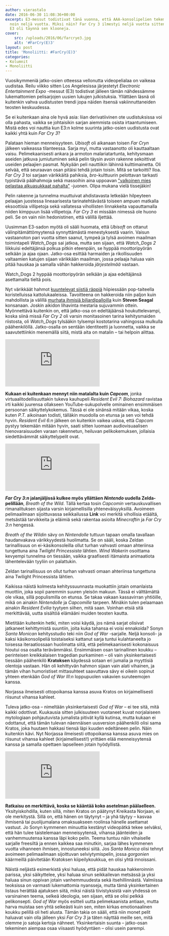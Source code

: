 ```yaml
---
author: vierastalo
date: 2016-06-30 11:08:36+00:00
excerpt: E3-messut todistivat tänä vuonna, että AAA-konsolipelien tekeminen kestää
  noin neljä vuotta. Miksi näin? Far Cry 3 ilmestyi neljä vuotta sitten ja vasta nyt
  E3 oli täynnä sen klooneja.
cover:
    src: /uploads/2016/06/farcrye3.jpg
    alt: '#FarCry(E)3'
layout: post
title: 'Monoliitti: #FarCry(E)3'
categories:
- Kolumnit
- Monoliitti
---
```


Vuosikymmeniä jatko-osien otteessa vellonutta videopelialaa on vaikeaa uudistaa. Reilu viikko sitten Los Angelesissa järjestetyt _Electronic Entertainment Expo_ -messut (E3) todistivat jälleen tämän nähdessämme lukemattomien pelisarjojen uusien lukujen julkistuksia. Yllättäen läsnä oli kuitenkin vahva uudistusten trendi jopa näiden itsensä vakiinnuttaneiden teosten keskuudessa.

Se ei kuitenkaan aina ole hyvä asia: liian derivatiivinen ote uudistuksissa voi olla pahasta, vaikka se johtaisikin sarjan aiemmista osista irtaantumiseen. Mistä edes voi nauttia kun E3:n kolme suurinta jatko-osien uudistusta ovat kaikki yhtä kuin _Far Cry 3_?

Palataan hieman menneisyyteen. _Ubisoft_ oli aikanaan toisen _Far Cryn_ jälkeen vaikeassa tilanteessa. Sarja myi, mutta vastaanotto oli kauttaaltaan vaisu. Pelimekaanisesti ankara ja armoton malariatartunta, kehitysmaan aseiden jatkuva jumiutuminen sekä pelin täysin avoin rakenne sekoittivat useiden pelaajien pasmat. Nykyään peli nauttiikin lähinnä kulttimainetta. Oli selvää, että seuraavan osan pitäisi tehdä jotain toisin. Mitä se tarkoitti? Iloa. _Far Cry 3_ toi sarjaan värikkäitä pahiksia, _bro_-kulttuurin pelottavan tarkasti typistäviä päähahmoja sekä massoihin aina uppoavan ["valkoinen mies pelastaa alkuasukkaat pahalta"](https://www.rockpapershotgun.com/2012/12/04/what-i-loathe-about-far-cry-3/) -juonen. Olipa mukana vielä tissejäkin!

Pelin rakenne ja tunnelma muuttuivat ahdistavasta letkeään hilpeyteen pelaajan juostessa lineaarisesta tarinatehtävästä toiseen ampuen matkalla eksoottisia villipetoja sekä vallatessa vihollisten linnakkeita vapauttamalla niiden kimppuun lisää villipetoja. _Far Cry 3_ ei missään nimessä ole huono peli. Se on vain niin hedonistinen, että välillä iljettää.

Uusimman E3-sadon myötä oli sääli huomata, että _Ubisoft_ on ottanut välinpitämättömyytensä synnyttämästä menestyksestä vaarin. Vaisun vastaanoton pari vuotta sitten saanut, tympeä ja tylsä avoimen maailman toimintapeli _Watch_Dogs_ sai jatkoa, mutta sen sijaan, että _Watch_Dogs 2_ liikkuisi edeltäjänsä polkua pitkin eteenpäin, se hyppää moottoripyörän selkään ja ajaa ojaan. Jatko-osa esittää harmaiden ja rikollisuuden valtaamien katujen sijaan värikkään maailman, jossa pelaaja haluaa vain pitää hauskaa ja samalla vähän hakkeroida _järjestelmää_ vastaan.

<div class="pullquote">Watch_Dogs 2 hyppää moottoripyörän selkään ja ajaa edeltäjänsä asettamalta tieltä pois.</div>

Nyt värikkäät hahmot [kuuntelevat siistiä räppiä](https://youtu.be/243NzPs0vG4?t=6m51s) hiipiessään pop-taiteella koristelluissa kattolukaaleissa. Tavoitteena on hakkeroida niin paljon kuin mahdollista ja välillä [murhata ihmisiä biljardipalloilla](https://youtu.be/m2qEYCuFxGs?t=9m35s) kuin **Steven Seagal** konsanaan. Joskin aikidon lihavinta mestaria sujuvammin ottein. Myönnettävä kuitenkin on, että jatko-osa on edeltäjäänsä houkuttelevampi, koska siinä missä _Far Cry 2_ oli varsin monitasoinen tarina kehitysmaiden riistosta, oli _Watch_Dogs_ tylsääkin tylsempi kostotarina vahingossa mulkulla päähenkilöllä. Jatko-osalla on sentään identiteetti ja luonnetta, vaikka se saavutettiinkin menemällä siitä, mistä aita on matalin – tai helpoin alittaa.

<div class="embed">
    <iframe src="https://www.youtube.com/embed/V_Hbr9ITvc0" frameborder="0" allowfullscreen></iframe>
</div>

**Kukaan ei kuitenkaan mennyt niin matalalta kuin _Capcom_**, jonka virtuaalitodellisuuttakin tukeva kauhupeli _Resident Evil 7: Biohazard_ ravistaa irti kaikki juurensa ollakseen YouTube-sukupolvelle ominainen ensimmäisen persoonan säikyttelykokemus. Tässä ei ole sinänsä mitään vikaa, koska kuten _P.T._ aikoinaan todisti, tälläkin muodolla on etunsa ja sen voi tehdä hyvin. _Resident Evil 6:n_ jälkeen on kuitenkin vaikea uskoa, että _Capcom_ pystyy tekemään mitään hyvin, saati sitten luomaan audiovisuaalisen hienovaraisuuden varaan rakennetun, heiluvan pelikokemuksen, jollaisia siedettävämmät säikyttelypelit ovat.

<div class="embed">
    <iframe src="https://www.youtube.com/embed/1rPxiXXxftE" frameborder="0" allowfullscreen></iframe>
</div>

**_Far Cry 3:n_ jalanjäljissä kulkee myös yllättäen _Nintendo_ uudella Zelda-pelillään**, _Breath of the Wild_. Tällä kertaa tosin _Capcomin_ vertauskuvallisen rimanalituksen sijasta varsin kirjaimellisilla yhteneväisyyksillä. Avoimeen pelimaailmaan sijoittuvassa seikkailussa **Link** voi merkitä vihollisia etäältä, metsästää tarvikkeita ja eläimiä sekä rakentaa asioita _Minecraftin_ ja _Far Cry 3:n_ hengessä.

_Breath of the Wildin_ sävy on _Nintendolle_ tuttuun tapaan omalla tavallaan haudanvakava värikkyydestä huolimatta. Se on sääli, koska Zeldan tarinallisuus on ei-käsikonsoleilla ollut turhan vahvasti omaan ahteriinsa tungettuna aina _Twilight Princessista_ lähtien. _Wind Wakerin_ osoittama kevyempi tunnelma on tiessään, vaikka graafisesti itämaista animaatiota lähentelevään tyyliin on palattukin.

<div class="pullquote">Zeldan tarinallisuus on ollut turhan vahvasti omaan ahteriinsa tungettuna aina Twilight Princessista lähtien.</div>

Kaikissa näistä kolmesta kehityssuunnasta muokattiin jotain omanlaista muottiin, joka sopii paremmin suuren yleisön makuun. Tässä ei välttämättä ole vikaa, sillä populismilla on etunsa. Se takaa vakaan kassavirran yhtiöille, mikä on ainakin _Nintendolle_ ja _Capcomille_ tarpeen. Minäkin tulen pelaamaan ainakin _Resident Evilia_ tyytyen siihen, mitä saan. Voinhan etsiä sitä merkittävää, uutta sisältöä elämääni muiden teosten kautta.

Mietitään kuitenkin hetki, miten voisi käydä, jos nämä sarjat olisivat jatkaneet kehittymistä suuntiin, joita kuka tahansa ei voisi ennakoida? Sonyn _Santa Monican_ kehitysstudio teki niin _God of War_ -sarjalle. Neljä konsoli- ja kaksi käsikonsolipeliä toistaiseksi kattanut sarja tuntui kulahtaneelta jo toisessa iteraatiossaan huolimatta siitä, että pelimekaanisesti kokonaisuus hioutui osa osalta terävämmäksi. Ensimmäisen osan tarinallinen koukku – perinteisen kreikkalaisen tragedian purkaminen – oli vain yksinkertaisesti tiessään päähenkilö **Kratoksen** käydessä sotaan eri jumalia ja myyttisiä olentoja vastaan. Hän oli kehittyvän hahmon sijaan vain alati vihainen, ja tämän vihan humoristiset mittasuhteet saavuttava sävy ei oikein sopinut yhteen etenkään _God of War III:n_ loppupuolen vakavien suruteemojen kanssa.

<div class="pullquote">Norjassa ilmeisesti ottopoikansa kanssa asuva Kratos on kirjaimellisesti riisunut vihansa kahleet.</div>

Tuleva jatko-osa – nimeltään yksinkertaisesti _God of War_ – ei tee sitä, mitä kaikki odottivat. Kuukausia sitten julkisuuteen vuotaneet kuvat norjalaiseen mytologiaan pohjautuvista jumalista pitivät kyllä kutinsa, mutta kukaan ei odottanut, että tämän tulevan näennäisen uusversion päähenkilö olisi sama Kratos, joka huutaen hakkasi tiensä läpi kuuden edeltäneen pelin. Näin kuitenkin kävi. Nyt Norjassa ilmeisesti ottopoikansa kanssa asuva mies on riisunut vihansa kahleet (kirjaimellisesti!) yrittäen elää menneisyytensä kanssa ja samalla opettaen lapselleen jotain hyödyllistä.

<div class="embed">
    <iframe src="https://www.youtube.com/embed/CJ_GCPaKywg" frameborder="0" allowfullscreen></iframe>
</div>

**Ratkaisu on merkittävä, koska se kääntää koko asetelman päälaelleen.** Yksityiskohdilla, kuten sillä, miten Kratos on päätynyt Kreikasta Norjaan, ei ole merkitystä. Sillä on, että hänen on täytynyt – ja yhä täytyy – kasvaa ihmisenä tai puolijumalana omaksuakseen roolinsa hänelle asettamat vastuut. Jo Sonyn kymmenen minuuttia kestänyt videopätkä tekee selväksi, että hän tulee taistelemaan menneisyytensä, vihansa jäänteiden ja vanhemmuutensa kanssa läpi koko pelin. Teema tuntuu näin vihaiselle sarjalle freesiltä ja ennen kaikkea saa minutkin, sarjaa lähes kymmenen vuotta vihanneen ihmisen, innostuneeksi siitä. Jos _Santa Monica_ olisi tehnyt avoimeen pelimaailmaan sijoittuvan selviytymispelin, jossa _gorgonien_ käärmeillä päivitetään Kratoksen kiipeilykoukkua, en olisi yhtä innoissani.

Näistä neljästä esimerkistä yksi haluaa, että pidät hauskaa hakkeroinnin parissa, yksi säikyttelee, yksi haluaa sinun seikkailevan metsässä ja yksi haluaa sinun oppivan jotain vanhemmuudesta sekä itsehillinnästä. Valmiissa teoksissa on varmasti lukemattomia nyansseja, mutta tämä yksinkertainen listaus herättää ajatuksen siitä, miksi näistä tiivistyksistä vain yhdessä on varsinainen teema, selkeä ideologia, sen sijaan, että se olisi pelkkä pelikonsepti. _God of War_ myös esitteli uutta pelimekaanista antiaan, mutta harva muistaa sen yhtä selkeästi kuin sen, miten kirkas emotionaalinen koukku pelillä oli heti alusta. Tämän takia on sääli, että niin monet pelit haluavat vain olla jälleen yksi _Far Cry 3_ ja täten näyttää meille sen, mitä olemme jo satoja kertoja nähneet. Yksinkertaisin suunta – jatko-osan tekeminen aiempaa osaa viisaasti hyödyntäen – olisi usein parempi.
